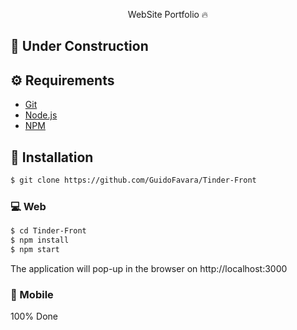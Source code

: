 
<p align="center">WebSite Portfolio 🔥</p>

#####

## 🚧 Under Construction


## ⚙️ Requirements

<ul>
  <li><a href="https://git-scm.com/">Git</a></li>
  <li><a href="https://nodejs.org/en/">Node.js</a></li>
  <li><a href="https://www.npmjs.com/">NPM</a></li>
  

</ul>

## 🚀 Installation

```bash
$ git clone https://github.com/GuidoFavara/Tinder-Front
```


### 💻 Web

```bash
$ cd Tinder-Front
$ npm install
$ npm start
```

The application will pop-up in the browser on http://localhost:3000

### 📱 Mobile

100% Done